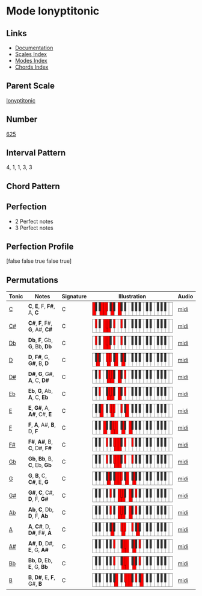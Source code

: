 # Mode Ionyptitonic

## Links

- [Documentation](README.md)
- [Scales Index](Scales.md)
- [Modes Index](Modes.md)
- [Chords Index](Chords.md)

## Parent Scale

[Ionyptitonic](ScaleIonyptitonic.md)

## Number

[625](https://ianring.com/musictheory/scales/625)

## Interval Pattern

4, 1, 1, 3, 3

## Chord Pattern



## Perfection

- 2 Perfect notes
- 3 Perfect notes

## Perfection Profile

[false false true false true]

## Permutations

| Tonic | Notes | Signature | Illustration | Audio |
|-------|-------|-----------|--------------|-------|
| [C](ModeCNaturalIonyptitonic.md) | **C**, **E**, F, **F#**, A, **C** | C | ![CNaturalIonyptitonic](ModeCNaturalIonyptitonic.png) | [midi](https://github.com/edipermadi/music/blob/main/docs/ModeCNaturalIonyptitonic.mid?raw=true) |
| [C#](ModeCSharpIonyptitonic.md) | **C#**, **F**, F#, **G**, A#, **C#** | C | ![CSharpIonyptitonic](ModeCSharpIonyptitonic.png) | [midi](https://github.com/edipermadi/music/blob/main/docs/ModeCSharpIonyptitonic.mid?raw=true) |
| [Db](ModeDFlatIonyptitonic.md) | **Db**, **F**, Gb, **G**, Bb, **Db** | C | ![DFlatIonyptitonic](ModeDFlatIonyptitonic.png) | [midi](https://github.com/edipermadi/music/blob/main/docs/ModeDFlatIonyptitonic.mid?raw=true) |
| [D](ModeDNaturalIonyptitonic.md) | **D**, **F#**, G, **G#**, B, **D** | C | ![DNaturalIonyptitonic](ModeDNaturalIonyptitonic.png) | [midi](https://github.com/edipermadi/music/blob/main/docs/ModeDNaturalIonyptitonic.mid?raw=true) |
| [D#](ModeDSharpIonyptitonic.md) | **D#**, **G**, G#, **A**, C, **D#** | C | ![DSharpIonyptitonic](ModeDSharpIonyptitonic.png) | [midi](https://github.com/edipermadi/music/blob/main/docs/ModeDSharpIonyptitonic.mid?raw=true) |
| [Eb](ModeEFlatIonyptitonic.md) | **Eb**, **G**, Ab, **A**, C, **Eb** | C | ![EFlatIonyptitonic](ModeEFlatIonyptitonic.png) | [midi](https://github.com/edipermadi/music/blob/main/docs/ModeEFlatIonyptitonic.mid?raw=true) |
| [E](ModeENaturalIonyptitonic.md) | **E**, **G#**, A, **A#**, C#, **E** | C | ![ENaturalIonyptitonic](ModeENaturalIonyptitonic.png) | [midi](https://github.com/edipermadi/music/blob/main/docs/ModeENaturalIonyptitonic.mid?raw=true) |
| [F](ModeFNaturalIonyptitonic.md) | **F**, **A**, A#, **B**, D, **F** | C | ![FNaturalIonyptitonic](ModeFNaturalIonyptitonic.png) | [midi](https://github.com/edipermadi/music/blob/main/docs/ModeFNaturalIonyptitonic.mid?raw=true) |
| [F#](ModeFSharpIonyptitonic.md) | **F#**, **A#**, B, **C**, D#, **F#** | C | ![FSharpIonyptitonic](ModeFSharpIonyptitonic.png) | [midi](https://github.com/edipermadi/music/blob/main/docs/ModeFSharpIonyptitonic.mid?raw=true) |
| [Gb](ModeGFlatIonyptitonic.md) | **Gb**, **Bb**, B, **C**, Eb, **Gb** | C | ![GFlatIonyptitonic](ModeGFlatIonyptitonic.png) | [midi](https://github.com/edipermadi/music/blob/main/docs/ModeGFlatIonyptitonic.mid?raw=true) |
| [G](ModeGNaturalIonyptitonic.md) | **G**, **B**, C, **C#**, E, **G** | C | ![GNaturalIonyptitonic](ModeGNaturalIonyptitonic.png) | [midi](https://github.com/edipermadi/music/blob/main/docs/ModeGNaturalIonyptitonic.mid?raw=true) |
| [G#](ModeGSharpIonyptitonic.md) | **G#**, **C**, C#, **D**, F, **G#** | C | ![GSharpIonyptitonic](ModeGSharpIonyptitonic.png) | [midi](https://github.com/edipermadi/music/blob/main/docs/ModeGSharpIonyptitonic.mid?raw=true) |
| [Ab](ModeAFlatIonyptitonic.md) | **Ab**, **C**, Db, **D**, F, **Ab** | C | ![AFlatIonyptitonic](ModeAFlatIonyptitonic.png) | [midi](https://github.com/edipermadi/music/blob/main/docs/ModeAFlatIonyptitonic.mid?raw=true) |
| [A](ModeANaturalIonyptitonic.md) | **A**, **C#**, D, **D#**, F#, **A** | C | ![ANaturalIonyptitonic](ModeANaturalIonyptitonic.png) | [midi](https://github.com/edipermadi/music/blob/main/docs/ModeANaturalIonyptitonic.mid?raw=true) |
| [A#](ModeASharpIonyptitonic.md) | **A#**, **D**, D#, **E**, G, **A#** | C | ![ASharpIonyptitonic](ModeASharpIonyptitonic.png) | [midi](https://github.com/edipermadi/music/blob/main/docs/ModeASharpIonyptitonic.mid?raw=true) |
| [Bb](ModeBFlatIonyptitonic.md) | **Bb**, **D**, Eb, **E**, G, **Bb** | C | ![BFlatIonyptitonic](ModeBFlatIonyptitonic.png) | [midi](https://github.com/edipermadi/music/blob/main/docs/ModeBFlatIonyptitonic.mid?raw=true) |
| [B](ModeBNaturalIonyptitonic.md) | **B**, **D#**, E, **F**, G#, **B** | C | ![BNaturalIonyptitonic](ModeBNaturalIonyptitonic.png) | [midi](https://github.com/edipermadi/music/blob/main/docs/ModeBNaturalIonyptitonic.mid?raw=true) |
